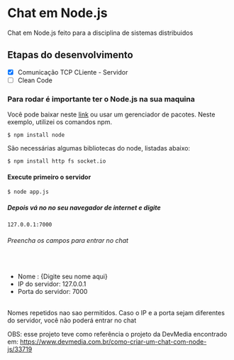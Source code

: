 # Chat em Node.js
Chat em Node.js feito para a disciplina de sistemas distribuidos

## Etapas do desenvolvimento

- [X] Comunicação TCP CLiente - Servidor
- [ ] Clean Code

### Para rodar é importante ter o Node.js na sua maquina
Você pode baixar neste <a href="https://nodejs.org/en/download/">link</a> ou usar um gerenciador de pacotes. Neste exemplo, utilizei os comandos npm.
```
$ npm install node
```
São necessárias algumas bibliotecas do node, listadas abaixo:
```
$ npm install http fs socket.io

```
#### Execute primeiro o servidor
```
$ node app.js
```
##### Depois vá no no seu navegador de internet e digite
```
127.0.0.1:7000
```

###### Preencha os campos para entrar no chat
<br>
<ul>
    <li>Nome : {Digite seu nome aqui}</li>
    <li>IP do servidor: 127.0.0.1</li>
    <li>Porta do servidor: 7000</li>
</ul>
<br>
Nomes repetidos nao sao permitidos. Caso o IP e a porta sejam diferentes do servidor, você não poderá entrar no chat
<br>

OBS: esse projeto teve como referência o projeto da DevMedia encontrado em:
<a href="https://www.devmedia.com.br/como-criar-um-chat-com-node-js/33719">https://www.devmedia.com.br/como-criar-um-chat-com-node-js/33719</a>

